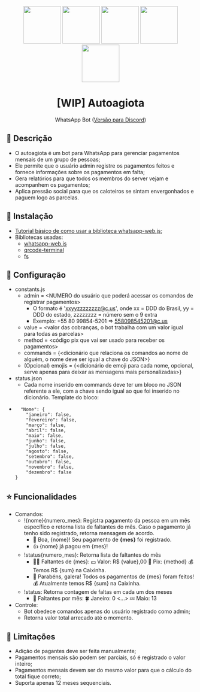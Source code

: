 <div align="center">
  <img src="https://plusdin.com.br/box/uploads/2023/04/emprestimo-agiota.png" width="autro" height="100px"/>
  <img src="https://clipart.info/images/ccovers/1499955335whatsapp-icon-logo-png.png" width="auto" height="100px"/>
  <img src="https://plusdin.com.br/box/uploads/2023/04/emprestimo-agiota.png" width="autro" height="100px"/>
  <img src="https://clipart.info/images/ccovers/1499955335whatsapp-icon-logo-png.png" width="auto" height="100px"/>
  <img src="https://plusdin.com.br/box/uploads/2023/04/emprestimo-agiota.png" width="autro" height="100px"/>
  <h1>
    [WIP] Autoagiota
  </h1> 
  WhatsApp Bot (<a href="https://github.com/isabelleqga/autoagiotaDiscord">Versão para Discord</a>)
</div>

## :tropical_fish: Descrição
- O autoagiota é um bot para WhatsApp para gerenciar pagamentos mensais de um grupo de pessoas;
- Ele permite que o usuário admin registre os pagamentos feitos e fornece informações sobre os pagamentos em falta;
- Gera relatórios para que todos os membros do server vejam e acompanhem os pagamentos;
- Aplica pressão social para que os caloteiros se sintam envergonhados e paguem logo as parcelas.

## :penguin: Instalação
- <a href="https://www.youtube.com/watch?v=chjkFqyqIS4">Tutorial básico de como usar a biblioteca whatsapp-web.js</a>;
- Bibliotecas usadas:
  -  <a href="https://github.com/pedroslopez/whatsapp-web.js">whatsapp-web.js</a>
  -  <a href="https://github.com/gtanner/qrcode-terminal">qrcode-terminal</a>
  -  <a href="https://www.npmjs.com/package/fs-js">fs</a>

## :sloth: Configuração
- constants.js
  - admin = <NUMERO do usuário que poderá acessar os comandos de registrar pagamentos>
    - O formato é 'xxyyzzzzzzzz@c.us', onde xx = DDD do Brasil, yy = DDD do estado, zzzzzzzz = número sem o 9 extra
    - Exemplo: +55 80 99854-5201 => 558098545201@c.us  
  - value = <valor das cobranças, o bot trabalha com um valor igual para todas as parcelas>
  - method = <código pix que vai ser usado para receber os pagamentos>
  - commands = {<dicionário que relaciona os comandos ao nome de alguém, o nome deve ser igual a chave do JSON>}
  - (Opcional) emojis = {<dicionário de emoji para cada nome, opcional, serve apenas para deixar as mensagens mais personalizadas>}
- status.json
  - Cada nome inserido em commands deve ter um bloco no JSON referente a ele, com a chave sendo igual ao que foi inserido no dicionário. Template do bloco:
-       "Nome": {
          "janeiro": false,
          "fevereiro": false,
          "março": false,
          "abril": false,
          "maio": false,
          "junho": false,
          "julho": false,
          "agosto": false,
          "setembro": false,
          "outubro": false,
          "novembro": false,
          "dezembro": false
      }

## :star: Funcionalidades
- Comandos:
  - !{nome}{numero_mes}: Registra pagamento da pessoa em um mês específico e retorna lista de faltantes do mês. Caso o pagamento já tenho sido registrado, retorna mensagem de acordo.
    - 👏 Boa, {nome}! Seu pagamento de **{mes}** foi registrado.
    - 👍 {nome} já pagou em {mes}!
  - !status{numero_mes}: Retorna lista de faltantes do mês
    - 👺📅 Faltantes de {mes}: 💵 Valor: R$ {value},00 📲 Pix: {method} 💰 Temos R$ {sum} na Caixinha.
    - 🎉 Parabéns, galera! Todos os pagamentos de {mes} foram feitos! 💰 Atualmente temos R$ {sum} na Caixinha.
  - !status: Retorna contagem de faltas em cada um dos meses
    - 📅 Faltantes por mês: 🍀  Janeiro: 0 <...> 💤  Maio: 13  
- Controle:
  - Bot obedece comandos apenas do usuário registrado como admin;
  - Retorna valor total arrecado até o momento.

## :leafy_green: Limitações
- Adição de pagantes deve ser feita manualmente;
- Pagamentos mensais são podem ser parciais, só é registrado o valor inteiro;
- Pagamentos mensais devem ser do mesmo valor para que o cálculo do total fique correto;
- Suporta apenas 12 meses sequenciais.

